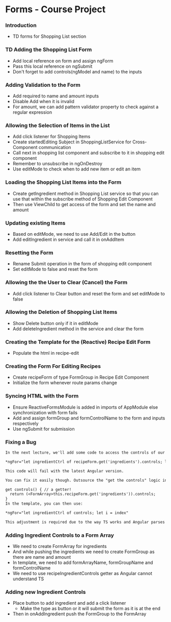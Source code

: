 # Forms - Course Project

### Introduction

* TD forms for Shopping List section

### TD Adding the Shopping List Form

* Add local reference on form and assign ngForm 
* Pass this local reference on ngSubmit
* Don't forget to add controls(ngModel and name) to the inputs

### Adding Validation to the Form

* Add required to name and amount inputs
* Disable Add when it is invalid
* For amount, we can add pattern validator property to check against a regular expression

### Allowing the Selection of Items in the List

* Add click listener for Shopping Items
* Create startedEditing Subject in ShoppingListService for Cross-Component communication
* Call next in shopping list component and subscribe to it in shopping edit component
* Remember to unsubscribe in ngOnDestroy
* Use editMode to check when to add new item or edit an item

### Loading the Shopping List Items into the Form

* Create getIngredient method in Shopping List service so that you can use that within the subscribe method of Shopping Edit Component
* Then use ViewChild to get access of the form and set the name and amount

### Updating existing Items

* Based on editMode, we need to use Add/Edit in the button 
* Add editIngredient in service and call it in onAddItem

### Resetting the Form

* Rename Submit operation in the form of shopping edit component
* Set editMode to false and reset the form

### Allowing the the User to Clear (Cancel) the Form

* Add click listener to Clear button and reset the form and set editMode to false

### Allowing the Deletion of Shopping List Items

* Show Delete button only if it in editMode
* Add deleteIngredient method in the service and clear the form

### Creating the Template for the (Reactive) Recipe Edit Form

* Populate the html in recipe-edit

### Creating the Form For Editing Recipes

* Create recipeForm of type FormGroup in Recipe Edit Component
* Initialize the form whenever route params change

### Syncing HTML with the Form

* Ensure ReactiveFormsModule is added in imports of AppModule else synchronization with form fails
* Add and assign formGroup and formControlName to the form and inputs respectively
* Use ngSubmit for submission

### Fixing a Bug

```txt
In the next lecture, we'll add some code to access the controls of our form array:

*ngFor="let ingredientCtrl of recipeForm.get('ingredients').controls; let i = index"

This code will fail with the latest Angular version.

You can fix it easily though. Outsource the "get the controls" logic into a getter of your component code (the .ts file):

get controls() { // a getter!
  return (<FormArray>this.recipeForm.get('ingredients')).controls;
}
In the template, you can then use:

*ngFor="let ingredientCtrl of controls; let i = index"

This adjustment is required due to the way TS works and Angular parses your templates (it doesn't understand TS there).
```

### Adding Ingredient Controls to a Form Array

* We need to create FormArray for ingredients
* And while pushing the ingredients we need to create FormGroup as there are name and amount
* In template, we need to add formArrayName, formGroupName and formControlName
* We need to use recipeIngredientControls getter as Angular cannot understand TS

### Adding new Ingredient Controls

* Place button to add ingredient and add a click listener
  * Make the type as button or it will submit the form as it is at the end
* Then in onAddIngredient push the FormGroup to the FormArray